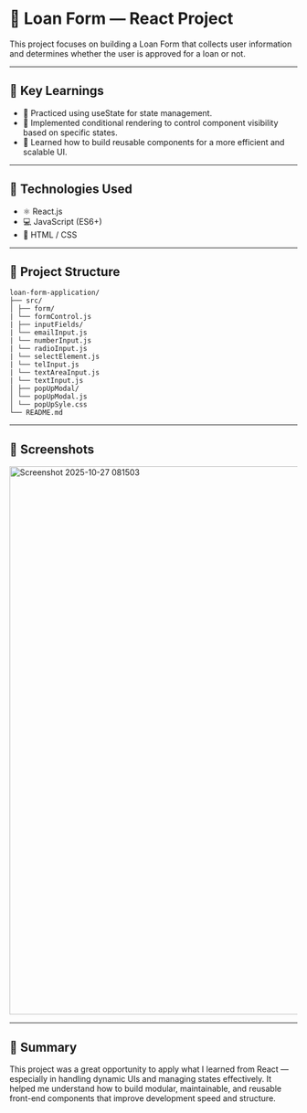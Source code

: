 # 🧩 Loan Form — React Project

This project focuses on building a Loan Form that collects user information and determines whether the user is approved for a loan or not.

---

## 🎯 Key Learnings

- 🧠 Practiced using useState for state management.
- 👀 Implemented conditional rendering to control component visibility based on specific states.
- 🧱 Learned how to build reusable components for a more efficient and scalable UI.

--- 

## 🧰 Technologies Used

- ⚛️ React.js
- 💻 JavaScript (ES6+)
- 🎨 HTML / CSS

--- 

## 📁 Project Structure

    loan-form-application/
    ├── src/
    │ ├── form/
    | └── formControl.js
    | ├── inputFields/
    | └── emailInput.js
    | └── numberInput.js
    | └── radioInput.js
    | └── selectElement.js
    | └── telInput.js
    | └── textAreaInput.js
    | └── textInput.js
    │ ├── popUpModal/
    │ └── popUpModal.js
    │ └── popUpSyle.css
    └── README.md
---

## 📸 Screenshots

<img width="1186" height="960" alt="Screenshot 2025-10-27 081503" src="https://github.com/user-attachments/assets/753fe80f-d862-43fa-9050-59c1f2c910e5" />

---

## 🚀 Summary

This project was a great opportunity to apply what I learned from React — especially in handling dynamic UIs and managing states effectively.
It helped me understand how to build modular, maintainable, and reusable front-end components that improve development speed and structure.
